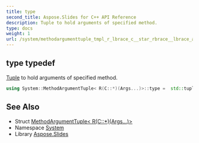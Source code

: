 ```yaml
---
title: type
second_title: Aspose.Slides for C++ API Reference
description: Tuple to hold arguments of specified method.
type: docs
weight: 1
url: /system/methodargumenttuple_tmpl_r_lbrace_c__star_rbrace__lbrace_args_dots_rbrace__end_tmpl/type/
---
```

## type typedef


[Tuple](../../tuple/) to hold arguments of specified method.

```cpp
using System::MethodArgumentTuple< R(C::*)(Args...)>::type =  std::tuple<typename std::remove_const<typename std::remove_reference<Args>::type>::type...>
```

## See Also

* Struct [MethodArgumentTuple< R(C::*)(Args...)>](../)
* Namespace [System](../../)
* Library [Aspose.Slides](../../../)